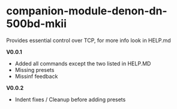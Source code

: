 # companion-module-denon-dn-500bd-mkii

Provides essential control over TCP, for more info look in HELP.md

**V0.0.1** 
* Added all commands except the two listed in HELP.MD
* Missing presets
* Missinf feedback

**V0.0.2**
* Indent fixes / Cleanup before adding presets